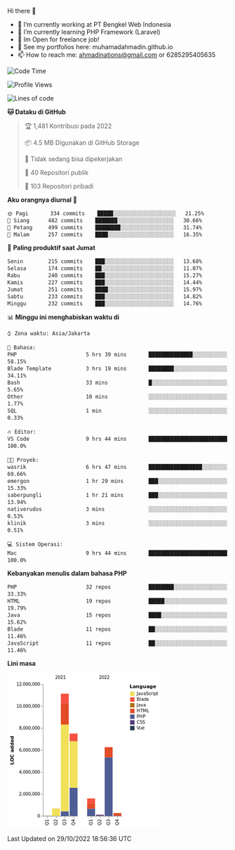 Hi there 👋

- 🔭 I’m currently working at PT Bengkel Web Indonesia
- 🌱 I’m currently learning PHP Framework (Laravel)
- 📂 Im Open for freelance job!
- 🧷 See my portfolios here: muhamadahmadin.github.io
- 📫 How to reach me: ahmadinations@gmail.com or 6285295405635


<!--START_SECTION:waka-->
![Code Time](http://img.shields.io/badge/Code%20Time-1%2C201%20hrs%209%20mins-blue)

![Profile Views](http://img.shields.io/badge/Profil%20dilihat-0-blue)

![Lines of code](https://img.shields.io/badge/Sejak%20Hello%20World%20aku%20telah%20menulis-28%20Million%20baris%20kode-blue)

**🐱 Dataku di GitHub** 

> 🏆 1,481 Kontribusi pada 2022
 > 
> 📦 4.5 MB Digunakan di GitHub Storage 
 > 
> 🚫 Tidak sedang bisa dipekerjakan
 > 
> 📜 40 Repositori publik 
 > 
> 🔑 103 Repositori pribadi  
 > 
**Aku orangnya diurnal 🐤** 

```text
🌞 Pagi       334 commits    █████░░░░░░░░░░░░░░░░░░░░   21.25% 
🌆 Siang      482 commits    ███████░░░░░░░░░░░░░░░░░░   30.66% 
🌃 Petang     499 commits    ████████░░░░░░░░░░░░░░░░░   31.74% 
🌙 Malam      257 commits    ████░░░░░░░░░░░░░░░░░░░░░   16.35%

```
📅 **Paling produktif saat Jumat** 

```text
Senin        215 commits    ███░░░░░░░░░░░░░░░░░░░░░░   13.68% 
Selasa       174 commits    ██░░░░░░░░░░░░░░░░░░░░░░░   11.07% 
Rabu         240 commits    ███░░░░░░░░░░░░░░░░░░░░░░   15.27% 
Kamis        227 commits    ███░░░░░░░░░░░░░░░░░░░░░░   14.44% 
Jumat        251 commits    ████░░░░░░░░░░░░░░░░░░░░░   15.97% 
Sabtu        233 commits    ███░░░░░░░░░░░░░░░░░░░░░░   14.82% 
Minggu       232 commits    ███░░░░░░░░░░░░░░░░░░░░░░   14.76%

```


📊 **Minggu ini menghabiskan waktu di** 

```text
⌚︎ Zona waktu: Asia/Jakarta

💬 Bahasa: 
PHP                      5 hrs 39 mins       ██████████████░░░░░░░░░░░   58.15% 
Blade Template           3 hrs 19 mins       ████████░░░░░░░░░░░░░░░░░   34.11% 
Bash                     33 mins             █░░░░░░░░░░░░░░░░░░░░░░░░   5.65% 
Other                    10 mins             ░░░░░░░░░░░░░░░░░░░░░░░░░   1.77% 
SQL                      1 min               ░░░░░░░░░░░░░░░░░░░░░░░░░   0.33%

🔥 Editor: 
VS Code                  9 hrs 44 mins       █████████████████████████   100.0%

🐱‍💻 Proyek: 
wasrik                   6 hrs 47 mins       █████████████████░░░░░░░░   69.66% 
emergon                  1 hr 29 mins        ███░░░░░░░░░░░░░░░░░░░░░░   15.33% 
saberpungli              1 hr 21 mins        ███░░░░░░░░░░░░░░░░░░░░░░   13.94% 
nativerudos              3 mins              ░░░░░░░░░░░░░░░░░░░░░░░░░   0.53% 
klinik                   3 mins              ░░░░░░░░░░░░░░░░░░░░░░░░░   0.51%

💻 Sistem Operasi: 
Mac                      9 hrs 44 mins       █████████████████████████   100.0%

```

**Kebanyakan menulis dalam bahasa PHP** 

```text
PHP                      32 repos            ████████░░░░░░░░░░░░░░░░░   33.33% 
HTML                     19 repos            █████░░░░░░░░░░░░░░░░░░░░   19.79% 
Java                     15 repos            ████░░░░░░░░░░░░░░░░░░░░░   15.62% 
Blade                    11 repos            ██░░░░░░░░░░░░░░░░░░░░░░░   11.46% 
JavaScript               11 repos            ██░░░░░░░░░░░░░░░░░░░░░░░   11.46%

```


**Lini masa**

![Chart not found](https://raw.githubusercontent.com/MuhamadAhmadin/MuhamadAhmadin/master/charts/bar_graph.png) 


 Last Updated on 29/10/2022 18:56:36 UTC
<!--END_SECTION:waka-->
